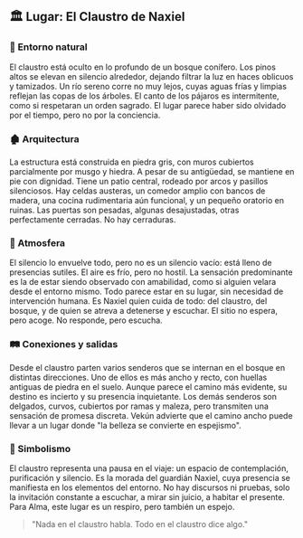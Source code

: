 ## 🏛️ Lugar: El Claustro de Naxiel

### 🌲 Entorno natural

El claustro está oculto en lo profundo de un bosque conífero. Los pinos altos se elevan en silencio alrededor, dejando filtrar la luz en haces oblicuos y tamizados. Un río sereno corre no muy lejos, cuyas aguas frías y limpias reflejan las copas de los árboles. El canto de los pájaros es intermitente, como si respetaran un orden sagrado. El lugar parece haber sido olvidado por el tiempo, pero no por la conciencia.

### 🏚️ Arquitectura

La estructura está construida en piedra gris, con muros cubiertos parcialmente por musgo y hiedra. A pesar de su antigüedad, se mantiene en pie con dignidad. Tiene un patio central, rodeado por arcos y pasillos silenciosos. Hay celdas austeras, un comedor amplio con bancos de madera, una cocina rudimentaria aún funcional, y un pequeño oratorio en ruinas. Las puertas son pesadas, algunas desajustadas, otras perfectamente cerradas. No hay cerraduras.

### 🧘 Atmosfera

El silencio lo envuelve todo, pero no es un silencio vacío: está lleno de presencias sutiles. El aire es frío, pero no hostil. La sensación predominante es la de estar siendo observado con amabilidad, como si alguien velara desde el entorno mismo. Todo parece estar en su lugar, sin necesidad de intervención humana. Es Naxiel quien cuida de todo: del claustro, del bosque, y de quien se atreva a detenerse y escuchar. El sitio no espera, pero acoge. No responde, pero escucha.

### 🛤️ Conexiones y salidas

Desde el claustro parten varios senderos que se internan en el bosque en distintas direcciones. Uno de ellos es más ancho y recto, con huellas antiguas de piedra en el suelo. Aunque parece el camino más evidente, su destino es incierto y su presencia inquietante. Los demás senderos son delgados, curvos, cubiertos por ramas y maleza, pero transmiten una sensación de promesa discreta. Vekún advierte que el camino ancho puede llevar a un lugar donde "la belleza se convierte en espejismo".

### 📖 Simbolismo

El claustro representa una pausa en el viaje: un espacio de contemplación, purificación y silencio. Es la morada del guardián Naxiel, cuya presencia se manifiesta en los elementos del entorno. No hay discursos ni pruebas, solo la invitación constante a escuchar, a mirar sin juicio, a habitar el presente. Para Alma, este lugar es un respiro, pero también un espejo.

> "Nada en el claustro habla. Todo en el claustro dice algo."
